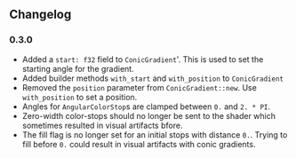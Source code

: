 ## Changelog

### 0.3.0
* Added a `start: f32` field to `ConicGradient`'. This is used to set the starting angle for the gradient.
* Added builder methods `with_start` and `with_position` to `ConicGradient`
* Removed the `position` parameter from `ConicGradient::new`. Use `with_position` to set a position.
* Angles for `AngularColorStop`s are clamped between `0.` and `2. * PI`. 
* Zero-width color-stops should no longer be sent to the shader which sometimes resulted in visual artifacts bfore.
* The fill flag is no longer set for an initial stops with distance `0.`. Trying to fill before `0.` could result in visual artifacts with conic gradients.